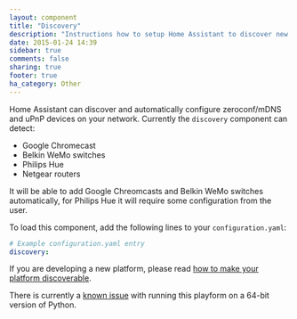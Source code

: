 ```yaml
---
layout: component
title: "Discovery"
description: "Instructions how to setup Home Assistant to discover new devices."
date: 2015-01-24 14:39
sidebar: true
comments: false
sharing: true
footer: true
ha_category: Other
---
```



Home Assistant can discover and automatically configure zeroconf/mDNS and uPnP devices on your network. Currently the `discovery` component can detect:

 * Google Chromecast
 * Belkin WeMo switches
 * Philips Hue
 * Netgear routers

It will be able to add Google Chreomcasts and Belkin WeMo switches automatically, for Philips Hue it will require some configuration from the user.

To load this component, add the following lines to your `configuration.yaml`:

```yaml
# Example configuration.yaml entry
discovery:
```

If you are developing a new platform, please read [how to make your platform discoverable]({{site_root}}/developers/add_new_platform.html#discovery).

<p class='note warning'>
There is currently a <a href='https://bitbucket.org/al45tair/netifaces/issues/17/dll-fails-to-load-windows-81-64bit'>known issue</a> with running this playform on a 64-bit version of Python.
</p>
